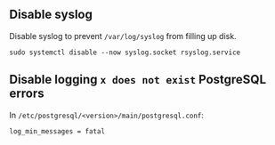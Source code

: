 ## Disable syslog

Disable syslog to prevent `/var/log/syslog` from filling up disk.
```
sudo systemctl disable --now syslog.socket rsyslog.service
```

## Disable logging `x does not exist` PostgreSQL errors

In `/etc/postgresql/<version>/main/postgresql.conf`:
```
log_min_messages = fatal
```
